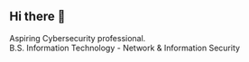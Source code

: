 ## Hi there 👋

Aspiring Cybersecurity professional. 
<br>
B.S. Information Technology - Network & Information Security
